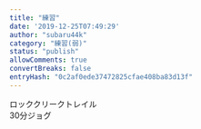 ```yaml
---
title: "練習"
date: '2019-12-25T07:49:29'
author: "subaru44k"
category: "練習(弱)"
status: "publish"
allowComments: true
convertBreaks: false
entryHash: "0c2af0ede37472825cfae408ba83d13f"
---
```

ロッククリークトレイル<br>
30分ジョグ
